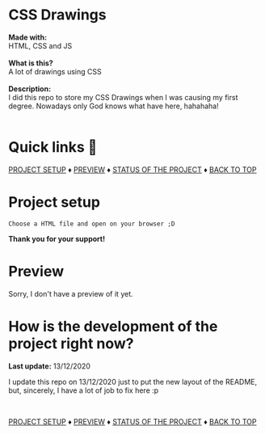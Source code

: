 # CSS Drawings

<b>Made with:</b><br/>
HTML, CSS and JS
<br/><br/>
<b>What is this?</b><br/>
A lot of drawings using CSS
<br/><br/>
<b>Description:</b><br/>
I did this repo to store my CSS Drawings when I was causing my first degree. Nowadays only God knows what have here, hahahaha!
<br/><br/>
# Quick links &#128150;
<div>
  
[PROJECT SETUP](#Project-setup) &diams; [PREVIEW](#Preview) &diams; [STATUS OF THE PROJECT](#How-is-the-development-of-the-project-right-now) &diams; [BACK TO TOP](#CSS-Drawings)

<div>

# Project setup
```
Choose a HTML file and open on your browser ;D
```

<b>Thank you for your support!</b>

# Preview
Sorry, I don't have a preview of it yet.
<!-- <img src="overview.png" alt="CSS Drawings - Overview" /> -->


# How is the development of the project right now?
<b>Last update:</b> 13/12/2020

I update this repo on 13/12/2020 just to put the new layout of the README, but, sincerely, I have a lot of job to fix here :p

<br/>

<div>
  
[PROJECT SETUP](#Project-setup) &diams; [PREVIEW](#Preview) &diams; [STATUS OF THE PROJECT](#How-is-the-development-of-the-project-right-now) &diams; [BACK TO TOP](#CSS-Drawings)

<div>
